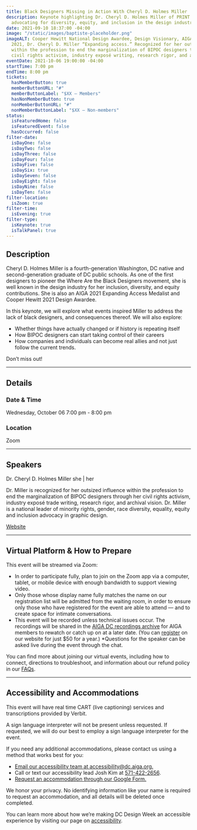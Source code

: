 ```yaml
---
title: Black Designers Missing in Action With Cheryl D. Holmes Miller
description: Keynote highlighting Dr. Cheryl D. Holmes Miller of PRINT publications
  advocating for diversity, equity, and inclusion in the design industry.
date: 2021-09-10 18:37:00 -04:00
image: "/static/images/baptiste-placeholder.png"
imageALT: Cooper Hewitt National Design Awardee, Design Visionary, AIGA MEDALIST
  2021, Dr. Cheryl D. Miller “Expanding access.” Recognized for her outsized influence
  within the profession to end the marginalization of BIPOC designers through her
  civil rights activism, industry exposé writing, research rigor, and archival vision.
eventDate: 2021-10-06 19:00:00 -04:00
startTime: 7:00 pm
endTime: 8:00 pm
tickets:
  hasMemberButton: true
  memberButtonURL: "#"
  memberButtonLabel: "$XX — Members"
  hasNonMemberButton: true
  nonMemberButtonURL: "#"
  nonMemberButtonLabel: "$XX — Non-members"
status:
  isFeaturedHome: false
  isFeaturedEvent: false
  hasOccurred: false
filter-date:
  isDayOne: false
  isDayTwo: false
  isDayThree: false
  isDayFour: false
  isDayFive: false
  isDaySix: true
  isDaySeven: false
  isDayEight: false
  isDayNine: false
  isDayTen: false
filter-location:
  isZoom: true
filter-time:
  isEvening: true
filter-type:
  isKeynote: true
  isTalkPanel: true
---
```


## Description

Cheryl D. Holmes Miller is a fourth-generation Washington, DC native and second-generation graduate of DC public schools. As one of the first designers to pioneer the Where Are the Black Designers movement, she is well known in the design industry for her inclusion, diversity, and equity contributions. She is also an AIGA 2021 Expanding Access Medalist and Cooper Hewitt 2021 Design Awardee.

In this keynote, we will explore what events inspired Miller to address the lack of black designers, and consequences thereof. We will also explore:

* Whether things have actually changed or if history is repeating itself
* How BIPOC designers can start taking control of their careers
* How companies and individuals can become real allies and not just follow the current trends.

Don’t miss out!

---

## Details

### Date & Time

Wednesday, October 06
7:00 pm - 8:00 pm

### Location

Zoom

---

## Speakers

Dr. Cheryl D. Holmes Miller
she | her

Dr. Miller is recognized for her outsized influence within the profession to end the marginalization of BIPOC designers through her civil rights activism, industry exposé trade writing, research rigor, and archival vision. Dr. Miller is a national leader of minority rights, gender, race diversity, equality, equity and inclusion advocacy in graphic design.

[Website](http://cdholmesmiller.com/)

---

## Virtual Platform & How to Prepare

This event will be streamed via Zoom:

* In order to participate fully, plan to join on the Zoom app via a computer, tablet, or mobile device with enough bandwidth to support viewing video.
* Only those whose display name fully matches the name on our registration list will be admitted from the waiting room, in order to ensure only those who have registered for the event are able to attend — and to create space for intimate conversations.
* This event will be recorded unless technical issues occur. The recordings will be shared in the [AIGA DC recordings archive](https://dc.aiga.org/introducing-the-aiga-dc-event-recordings-archive/) for AIGA members to rewatch or catch up on at a later date. (You can [register](https://dc.aiga.org/membership/membership-rates/) on our website for just $50 for a year.)
*Questions for the speaker can be asked live during the event through the chat.

You can find more about joining our virtual events, including how to connect, directions to troubleshoot, and information about our refund policy in our [FAQs](https://dcdesignweek.org/faqs/).

---

## Accessibility and Accommodations

This event will have real time CART (live captioning) services and transcriptions provided by Verbit.

A sign language interpreter will not be present unless requested. If requested, we will do our best to employ a sign language interpreter for the event.

If you need any additional accommodations, please contact us using a method that works best for you:

* [Email our accessibility team at accessibility@dc.aiga.org.](mailto:accessibility@dc.aiga.org)
* Call or text our accessibility lead Josh Kim at [571-422-2656](tel:571-422-2656).
* [Request an accommodation through our Google Form.](https://forms.gle/VTys8LzewYs2isUm7)

We honor your privacy. No identifying information like your name is required to request an accommodation, and all details will be deleted once completed.

You can learn more about how we’re making DC Design Week an accessible experience by visiting our page on [accessibility](/accessibility/).
